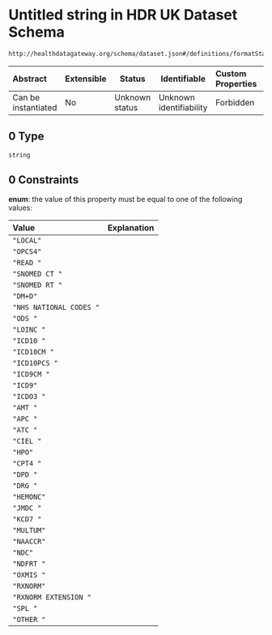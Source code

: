 # Untitled string in HDR UK Dataset Schema

```txt
http://healthdatagateway.org/schema/dataset.json#/definitions/formatStandards/properties/vocabulary-encoding-scheme/items/allOf/0
```




| Abstract            | Extensible | Status         | Identifiable            | Custom Properties | Additional Properties | Access Restrictions | Defined In                                                                 |
| :------------------ | ---------- | -------------- | ----------------------- | :---------------- | --------------------- | ------------------- | -------------------------------------------------------------------------- |
| Can be instantiated | No         | Unknown status | Unknown identifiability | Forbidden         | Allowed               | none                | [dataset.schema.json\*](../out/dataset.schema.json "open original schema") |

## 0 Type

`string`

## 0 Constraints

**enum**: the value of this property must be equal to one of the following values:

| Value                   | Explanation |
| :---------------------- | ----------- |
| `"LOCAL"`               |             |
| `"OPCS4"`               |             |
| `"READ "`               |             |
| `"SNOMED CT "`          |             |
| `"SNOMED RT "`          |             |
| `"DM+D"`                |             |
| `"NHS NATIONAL CODES "` |             |
| `"ODS "`                |             |
| `"LOINC "`              |             |
| `"ICD10 "`              |             |
| `"ICD10CM "`            |             |
| `"ICD10PCS "`           |             |
| `"ICD9CM "`             |             |
| `"ICD9"`                |             |
| `"ICDO3 "`              |             |
| `"AMT "`                |             |
| `"APC "`                |             |
| `"ATC "`                |             |
| `"CIEL "`               |             |
| `"HPO"`                 |             |
| `"CPT4 "`               |             |
| `"DPD "`                |             |
| `"DRG "`                |             |
| `"HEMONC"`              |             |
| `"JMDC "`               |             |
| `"KCD7 "`               |             |
| `"MULTUM"`              |             |
| `"NAACCR"`              |             |
| `"NDC"`                 |             |
| `"NDFRT "`              |             |
| `"OXMIS "`              |             |
| `"RXNORM"`              |             |
| `"RXNORM EXTENSION "`   |             |
| `"SPL "`                |             |
| `"OTHER "`              |             |
